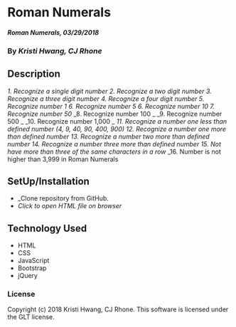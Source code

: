 # Roman Numerals

#### _Roman Numerals, 03/29/2018_

### By _**Kristi Hwang, CJ Rhone**_

## Description
_1. Recognize a single digit number_
_2. Recognize a two digit number_
_3. Recognize a three digit number_
_4. Recognize a four digit number_
_5. Recognize number 1_
_6. Recognize number 5_
_6. Recognize number 10_
_7. Recognize number 50_
_8. Recognize number 100 _
_9. Recognize number 500 _
_10. Recognize number 1,000 _
_11. Recognize a number one less than defined number
(4, 9, 40, 90, 400, 900)_
_12. Recognize a number one more than defined number_
_13. Recognize a number two more than defined number_
_14. Recognize a number three more than defined number_
_15. Not have more than three of the same characters in a row_
_16. Number is not higher than 3,999 in Roman Numerals


## SetUp/Installation
* _Clone repository from GitHub.
* _Click to open HTML file on browser_

## Technology Used
* HTML
* CSS
* JavaScript
* Bootstrap
* jQuery

### License
Copyright (c) 2018 Kristi Hwang, CJ Rhone.
This software is licensed under the GLT license.
